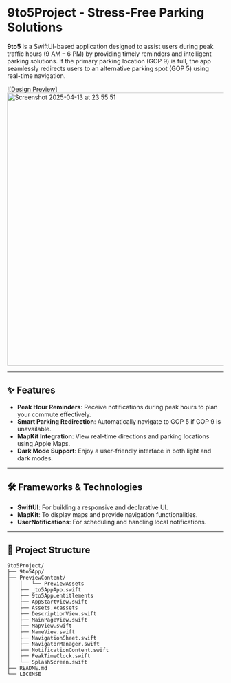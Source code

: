 # 9to5Project - Stress-Free Parking Solutions

**9to5** is a SwiftUI-based application designed to assist users during peak traffic hours (9 AM – 6 PM) by providing timely reminders and intelligent parking solutions. If the primary parking location (GOP 9) is full, the app seamlessly redirects users to an alternative parking spot (GOP 5) using real-time navigation.

![Design Preview]
<img width="634" alt="Screenshot 2025-04-13 at 23 55 51" src="https://github.com/user-attachments/assets/25671a84-84b2-4480-9a21-730e1ca4ae9b" />

---

## ✨ Features

- **Peak Hour Reminders**: Receive notifications during peak hours to plan your commute effectively.
- **Smart Parking Redirection**: Automatically navigate to GOP 5 if GOP 9 is unavailable.
- **MapKit Integration**: View real-time directions and parking locations using Apple Maps.
- **Dark Mode Support**: Enjoy a user-friendly interface in both light and dark modes.

---

## 🛠 Frameworks & Technologies

- **SwiftUI**: For building a responsive and declarative UI.
- **MapKit**: To display maps and provide navigation functionalities.
- **UserNotifications**: For scheduling and handling local notifications.

---

## 📁 Project Structure

```plaintext
9to5Project/
├── 9to5App/
├── PreviewContent/
│   │   └── PreviewAssets
│   ├── _to5AppApp.swift
│   ├── 9to5App.entitlements
│   ├── AppStartView.swift
│   ├── Assets.xcassets
│   ├── DescriptionView.swift
│   ├── MainPageView.swift
│   ├── MapView.swift
│   ├── NameView.swift
│   ├── NavigationSheet.swift
│   ├── NavigatorManager.swift
│   ├── NotificationContent.swift
│   ├── PeakTimeClock.swift
│   └── SplashScreen.swift
├── README.md
└── LICENSE

